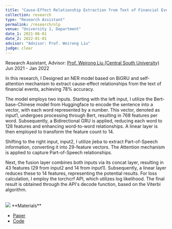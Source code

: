 ```yaml
---
title: "Cause-Effect Relationship Extraction from Text of Financial Events"
collection: research
type: "Research Assistant"
permalink: /research/nlp
venue: "University 1, Department"
date_1: 2021-06-01
date_2: 2022-01-01
advisor: "Advisor: Prof. Weirong Liu"
judge: clear
---
```

<p>Research Assistant, Advisor: <a href="https://faculty.csu.edu.cn/liuweirong/en/index.htm">Prof. Weirong Liu (Central South University)</a> <br> Jun 2021 - Jan 2022</p>
In this research, I Designed an NER model based on BiGRU and self-attention mechanism to extract cause-effect relationships from the text of financial events, achieving 78% accuracy.

The model employs two inputs. Starting with the left input, I utilize the Bert-base-Chinese model from Huggingface to encode the sentence into a vector, with each word represented by a number. This vector, denoted as input1, undergoes processing through Bert, resulting in 768 features per word. Subsequently, a Bidirectional GRU is applied, reducing each word to 128 features and enhancing word-to-word relationships. A linear layer is then employed to transform the feature count to 14.

Shifting to the right input, input2, I utilize jieba to extract Part-of-Speech information, converting it into 29-feature vectors. The Attention mechanism is applied to capture Part-of-Speech relationships.

Next, the fusion layer combines both inputs via its concat layer, resulting in 43 features (29 from input2 and 14 from input1). Subsequently, a linear layer reduces these to 14 features, representing the potential results. For loss calculation, I employ the torchcrf API, which utilizes log likelihood. The final result is obtained through the API's decode function, based on the Viterbi algorithm.

<br>
<img src='/images/NLP-arch-new.jpg'>
**Materials**
<ul>
<li><a href="https://iopscience.iop.org/article/10.1088/1742-6596/2171/1/012001/meta">Paper</a></li>
<li><a href="https://github.com/JhengLu/Cause-Effect-Relation-Extraction-from-Text-of-Financial-Events">Code</a></li>
</ul>
